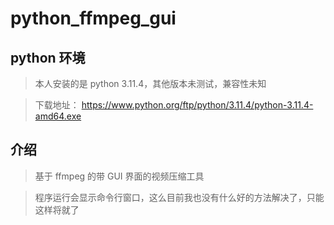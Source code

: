 # python_ffmpeg_gui

## python 环境

> 本人安装的是 python 3.11.4，其他版本未测试，兼容性未知

> 下载地址：
> https://www.python.org/ftp/python/3.11.4/python-3.11.4-amd64.exe

## 介绍

> 基于 ffmpeg 的带 GUI 界面的视频压缩工具

> 程序运行会显示命令行窗口，这么目前我也没有什么好的方法解决了，只能这样将就了
